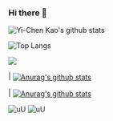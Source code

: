 ### Hi there 👋

![Yi-Chen Kao's github stats](https://github-readme-stats.vercel.app/api?username=fireblue95&theme=vue-dark&show_icons=true)

![Top Langs](https://github-readme-stats.vercel.app/api/top-langs/?username=fireblue95&layout=pie&langs_count=10)

<a href="https://github.com/anuraghazra/github-readme-stats">
  <img align="center" src="https://github-readme-stats.vercel.app/api/pin/?username=anuraghazra&repo=github-readme-stats&theme=buefy" />
</a>

| <a href="https://github.com/anuraghazra/github-readme-stats"><img align="center" src="https://github-readme-stats.vercel.app/api?username=anuraghazra&show_icons=true&include_all_commits=true&theme=buefy&hide_border=true" alt="Anurag's github stats" /></a> 

| <a href="https://github.com/anuraghazra/github-readme-stats"><img align="center" src="https://github-readme-stats.vercel.app/api?username=fireblue95&show_icons=true&include_all_commits=true&theme=buefy&hide_border=true" alt="Anurag's github stats" /></a> 

![uU](https://github-readme-stats.vercel.app/api?username=fireblue95&show_icons=true&include_all_commits=true&theme=buefy&hide_border=true)
![uU](https://github-readme-stats.vercel.app/api?username=fireblue95&show_icons=true&include_all_commits=true&theme=vue-dark&hide_border=true)